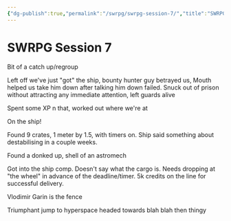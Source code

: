 ```yaml
---
{"dg-publish":true,"permalink":"/swrpg/swrpg-session-7/","title":"SWRPG Session 7"}
---
```



# SWRPG Session 7

Bit of a catch up/regroup

Left off we've just "got" the ship, bounty hunter guy betrayed us, Mouth helped us take him down after talking him down failed. Snuck out of prison without attracting any immediate attention, left guards alive

Spent some XP n that, worked out where we're at

On the ship!

Found 9 crates, 1 meter by 1.5, with timers on. Ship said something about destabilising in a couple weeks. 

Found a donked up, shell of an astromech

Got into the ship comp. Doesn't say what the cargo is. Needs dropping at "the wheel" in advance of the deadline/timer. 5k credits on the line for successful delivery.

Vlodimir Garin is the fence

Triumphant jump to hyperspace headed towards blah blah then thingy

